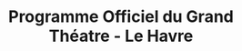 ---
ref: sol-110-0002
title: ["Programme Officiel du Grand Théatre - Le Havre"]
author_name: ["unknown author"]
publisher: ["unknown publisher"]
year: "unknown date"
origin: ["France"]
formats: ["programme"]
disciplines: ["graphic-design"]
tags:
layout: artifact
status: ["scan"]
published: false
int_published: false
image_count:
date_added: 2023-06-16
batch:
---
